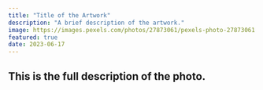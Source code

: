 ```yaml
---
title: "Title of the Artwork"
description: "A brief description of the artwork."
image: https://images.pexels.com/photos/27873061/pexels-photo-27873061.jpeg?auto=compress&cs=tinysrgb&w=1260&h=750&dpr=2
featured: true
date: 2023-06-17
---
```


## This is the full description of the photo.
